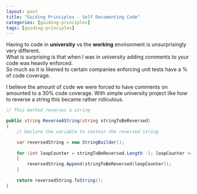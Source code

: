 ```yaml
---
layout: post
title: "Guiding Principles - Self Documenting Code"
categories: [guiding-principles]
tags: [guiding-principles]
---
```


Having to code in **university** vs the **working** environment is unsurprisingly very different.  
What is surprising is that when I was in university adding comments to your code was heavily enforced.  
So much so it is likened to certain companies enforcing unit tests have a % of code coverage.

I believe the amount of code we were forced to have comments on amounted to a 30% code coverage.
With simple university project like how to reverse a string this became rather ridiculous.

``` c#
// This method reverses a string

public string ReverseAString(string stringToBeReversed)
{
    // Declare the variable to contain the reversed string

    var reversedString = new StringBuilder();
    
    for (int loopCounter = stringToBeReversed.Length -1; loopCounter >= 0; loopCounter--)
    {			
        reversedString.Append(stringToBeReversed[loopCounter]);
    }
    
    return reversedString.ToString();
}